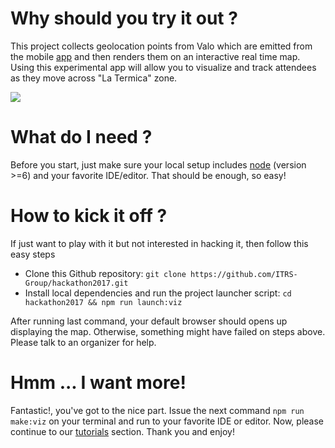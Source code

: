 
# Why should you try it out ?

This project collects geolocation points from Valo which are emitted from the mobile [app](https://github.com/ITRS-Group/hackathon2017/tree/master/valo/src/mobile_app_js/ValoExample) and then renders them on an interactive real time map. Using this experimental app will allow you to visualize and track attendees as they move across "La Termica" zone.

![](https://github.com/ITRS-Group/hackathon2017/blob/ref/viz/valo/src/visualizations_js/preview.gif)

# What do I need ?

Before you start, just make sure your local setup includes [node](https://nodejs.org/en/) (version >=6) and your favorite IDE/editor. That should be enough, so easy!

# How to kick it off ?

If just want to play with it but not interested in hacking it, then follow this easy steps

- Clone this Github repository: `git clone https://github.com/ITRS-Group/hackathon2017.git`
- Install local dependencies and run the project launcher script: `cd hackathon2017 && npm run launch:viz`

After running last command, your default browser should opens up displaying the map. Otherwise, something might have failed on steps above. Please talk to an organizer for help.

# Hmm ... I want more!

Fantastic!, you've got to the nice part. Issue the next command `npm run make:viz` on your terminal and run to your favorite IDE or editor. Now, please continue to our [tutorials](https://github.com/ITRS-Group/hackathon2017/wiki/Visualisations) section. Thank you and enjoy!
